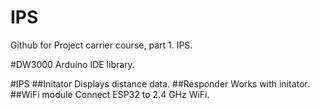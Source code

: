 # IPS
Github for Project carrier course, part 1. IPS.

#DW3000
Arduino IDE library.

#IPS
##Initator
Displays distance data.
##Responder
Works with initator.
##WiFi module
Connect ESP32 to 2.4 GHz WiFi.
